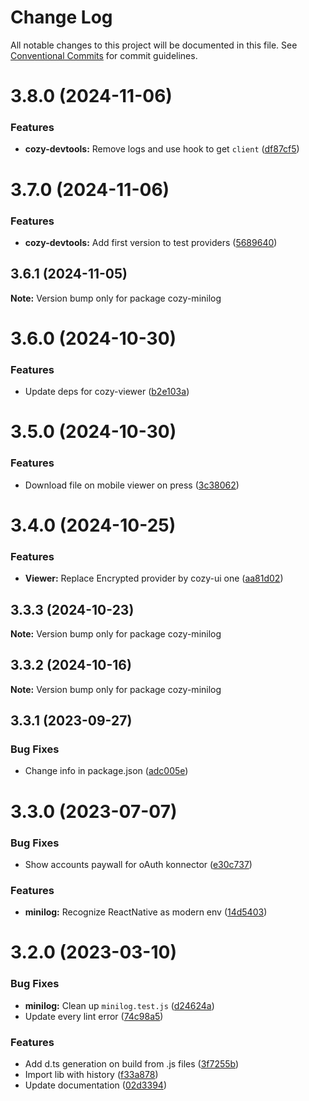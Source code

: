 # Change Log

All notable changes to this project will be documented in this file.
See [Conventional Commits](https://conventionalcommits.org) for commit guidelines.

# 3.8.0 (2024-11-06)


### Features

* **cozy-devtools:** Remove logs and use hook to get `client` ([df87cf5](https://github.com/cozy/cozy-libs/commit/df87cf500edacae42c55c4bbf710fa2e55ea8ba3))





# 3.7.0 (2024-11-06)


### Features

* **cozy-devtools:** Add first version to test providers ([5689640](https://github.com/cozy/cozy-libs/commit/568964008bb657dfaf8038ac2d9fa3dca8d3eb1c))





## 3.6.1 (2024-11-05)

**Note:** Version bump only for package cozy-minilog





# 3.6.0 (2024-10-30)


### Features

* Update deps for cozy-viewer ([b2e103a](https://github.com/cozy/cozy-libs/commit/b2e103a1280182881ae1133860c0a09650271920))





# 3.5.0 (2024-10-30)


### Features

* Download file on mobile viewer on press ([3c38062](https://github.com/cozy/cozy-libs/commit/3c38062e2c83d5b8f7d0065323c18d45b5ce9564))





# 3.4.0 (2024-10-25)


### Features

* **Viewer:** Replace Encrypted provider by cozy-ui one ([aa81d02](https://github.com/cozy/cozy-libs/commit/aa81d02f0a70de8044f704cbd895b1d54c9f38b8))





## 3.3.3 (2024-10-23)

**Note:** Version bump only for package cozy-minilog





## 3.3.2 (2024-10-16)

**Note:** Version bump only for package cozy-minilog





## 3.3.1 (2023-09-27)


### Bug Fixes

* Change info in package.json ([adc005e](https://github.com/cozy/cozy-libs/commit/adc005e9059435ad66d4fc045f7ecbf3ffba54c9))





# 3.3.0 (2023-07-07)


### Bug Fixes

* Show accounts paywall for oAuth konnector ([e30c737](https://github.com/mixu/minilog/commit/e30c7370e7e1ce41c8238acc3e97f53380935b74))


### Features

* **minilog:** Recognize ReactNative as modern env ([14d5403](https://github.com/mixu/minilog/commit/14d5403de3021f418f98d2c1b1a1578910f34186))





# 3.2.0 (2023-03-10)


### Bug Fixes

* **minilog:** Clean up `minilog.test.js` ([d24624a](https://github.com/mixu/minilog/commit/d24624a6ecdf65172b0f13e3700bb8620b08e753))
* Update every lint error ([74c98a5](https://github.com/mixu/minilog/commit/74c98a5514145e176047ebd2c233e3f01c7bda7f))


### Features

* Add d.ts generation on build from .js files ([3f7255b](https://github.com/mixu/minilog/commit/3f7255b41b88fe158fe77b37fe0b497ac7603031))
* Import lib with history ([f33a878](https://github.com/mixu/minilog/commit/f33a878bfbbd73b4ae2b819feb3dfce23442072f))
* Update documentation ([02d3394](https://github.com/mixu/minilog/commit/02d33949c770d64a7c0ba30064c6d977fd451152))
